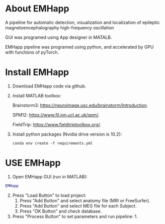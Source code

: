 # About EMHapp
A pipeline for automatic detection, visualization and localization of epileptic magnetoencephalography high-frequency oscillation

GUI was programed using App designer in MATALB.

EMHapp pipeline was  programed using python, and accelerated by GPU with functions of pyTorch. 

# Install EMHapp

1. Download EMHapp code via github.

2. Install MATLAB toolbox:

    Brainstorm3: https://neuroimage.usc.edu/brainstorm/Introduction.
  
    SPM12: https://www.fil.ion.ucl.ac.uk/spm/.
  
    FieldTrip: https://www.fieldtriptoolbox.org/.

3. Install python packages (Nvidia drive version is 10.2): 

   ```shell
   conda env create -f requirements.yml
   ```

# USE EMHapp

1. Open EMHapp GUI (run in MATLAB):

```matlab
EMHapp
```

2. Press "Load Button" to load project:
   1. Press "Add Button" and select anatomy file (MRI or FreeSurfer).
   2. Press "Add Button" and select MEG file for each Subject.
   3. Press "OK Button" and check database.
3. Press "Process Button" to set parameters and run pipeline:
   1. 
